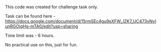 This code was created for challenge task only.

Task can be found here - https://docs.google.com/document/d/15rmSEc4gu9sXFW_IZK7_UC473vNyIunRGOjgHg-mTA0/edit?usp=sharing

Time limit was - 6 hours.

No practical use on this, just for fun.
